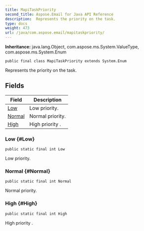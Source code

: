 ```yaml
---
title: MapiTaskPriority
second_title: Aspose.Email for Java API Reference
description:  Represents the priority on the task.
type: docs
weight: 473
url: /java/com.aspose.email/mapitaskpriority/
---
```

**Inheritance:**
java.lang.Object, com.aspose.ms.System.ValueType, com.aspose.ms.System.Enum
```
public final class MapiTaskPriority extends System.Enum
```

Represents the priority on the task.
## Fields

| Field | Description |
| --- | --- |
| [Low](#Low) | Low priority. |
| [Normal](#Normal) | Normal priority. |
| [High](#High) | High priority . |
### Low {#Low}
```
public static final int Low
```


Low priority.

### Normal {#Normal}
```
public static final int Normal
```


Normal priority.

### High {#High}
```
public static final int High
```


High priority .

